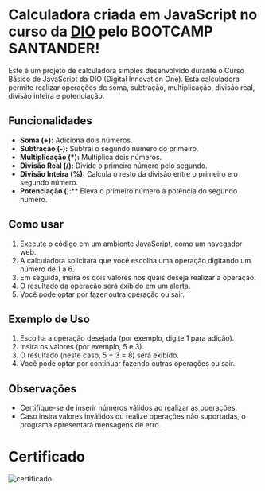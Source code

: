 # Calculadora criada em JavaScript no curso da [DIO](https://web.dio.me/) pelo BOOTCAMP SANTANDER!
Este é um projeto de calculadora simples desenvolvido durante o Curso Básico de JavaScript da DIO (Digital Innovation One). Esta calculadora permite realizar operações de soma, subtração, multiplicação, divisão real, divisão inteira e potenciação.

## Funcionalidades

- **Soma (+):** Adiciona dois números.
- **Subtração (-):** Subtrai o segundo número do primeiro.
- **Multiplicação (*):** Multiplica dois números.
- **Divisão Real (/):** Divide o primeiro número pelo segundo.
- **Divisão Inteira (%):** Calcula o resto da divisão entre o primeiro e o segundo número.
- **Potenciação (**):** Eleva o primeiro número à potência do segundo número.

## Como usar

1. Execute o código em um ambiente JavaScript, como um navegador web.
2. A calculadora solicitará que você escolha uma operação digitando um número de 1 a 6.
3. Em seguida, insira os dois valores nos quais deseja realizar a operação.
4. O resultado da operação será exibido em um alerta.
5. Você pode optar por fazer outra operação ou sair.

## Exemplo de Uso

1. Escolha a operação desejada (por exemplo, digite 1 para adição).
2. Insira os valores (por exemplo, 5 e 3).
3. O resultado (neste caso, 5 + 3 = 8) será exibido.
4. Você pode optar por continuar fazendo outras operações ou sair.

## Observações

- Certifique-se de inserir números válidos ao realizar as operações.
- Caso insira valores inválidos ou realize operações não suportadas, o programa apresentará mensagens de erro.


# Certificado
![certificado](https://hermes.digitalinnovation.one/certificates/cover/6776C362.jpg)
